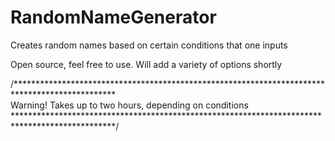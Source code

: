 # RandomNameGenerator
Creates random names based on certain conditions that one inputs

Open source, feel free to use. Will add a variety of options shortly


/***********************************************************************************************\
                                        Warning!
                      Takes up to two hours, depending on conditions
\***********************************************************************************************/                      
